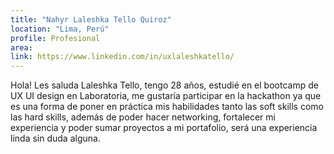 ```yaml
---
title: "Nahyr Laleshka Tello Quiroz"
location: "Lima, Perú"
profile: Profesional
area: 
link: https://www.linkedin.com/in/uxlaleshkatello/
---
```


Hola! Les saluda Laleshka Tello, tengo 28 años, estudié en el bootcamp de UX UI design en Laboratoria, me gustaría participar en la hackathon ya que es una forma de poner en práctica mis habilidades tanto las soft skills como las hard skills, además de poder hacer networking, fortalecer mi experiencia y poder sumar proyectos a mi portafolio, será una experiencia linda sin duda alguna.